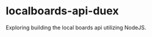 localboards-api-duex
====================

Exploring building the local boards api utilizing NodeJS.
